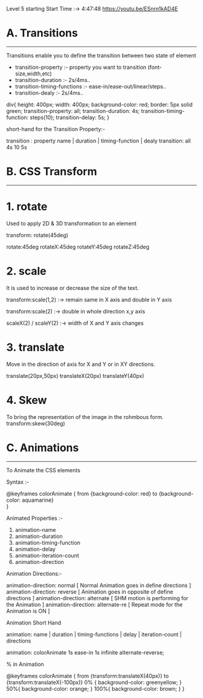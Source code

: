 Level 5 starting 
Start Time :-> 4:47:48
https://youtu.be/ESnrn1kAD4E

# A. Transitions 
--------------------------------------------------
Transitions enable you to define the transition between two state of element

* transition-property :- property you want to transition (font-size,width,etc)
* transition-duration :- 2s/4ms..
* transition-timing-functions :- ease-in/ease-out/linear/steps..
* transition-dealy :- 2s/4ms..

div{
    height: 400px;
    width: 400px;
    background-color: red;
    border: 5px solid green;
    transition-property: all;
    transition-duration: 4s;
    transition-timing-function: steps(10);
    transition-delay: 5s;
}


short-hand for the Transition Property:- 

transition : property name | duration | timing-function | dealy
transition: all 4s 10 5s



# B. CSS Transform 
--------------------------------------------------
# 1. rotate
Used to apply 2D & 3D transformation to an element

transform: rotate(45deg)

rotate:45deg
rotateX:45deg
rotateY:45deg
rotateZ:45deg

# 2. scale

It is used to increase or decrease the size of the text.

transform:scale(1,2) :-> remain same in X axis and double in Y axis

transform:scale(2) :-> double in whole direction x,y axis

scaleX(2) / scaleY(2) :-> width of X and Y axis changes 

# 3. translate

Move in the direction of axis for X and Y or in XY directions.

translate(20px,50px)
translateX(20px)
translateY(40px)

# 4. Skew 

To bring the representation of the image in the rohmbous form.
transform:skew(30deg)


# C. Animations
--------------------------------------------------

To Animate the CSS elements

Syntax :- 

@keyframes colorAnimate {
    from {background-color: red}
    to {background-color: aquamarine}    
}

Animated Properties :- 

1. animation-name
2. animation-duration
3. animation-timing-function
4. animation-delay
5. animation-iteration-count
6. animation-direction

Animation Directions:-

animation-direction: normal [ Normal Animation goes in define directions ]
animation-direction: reverse [ Animation goes in opposite of define directions ]
animation-direction: alternate [ SHM motion is performing for the Animation ]
animation-direction: alternate-re [ Repeat mode for the Animation is ON ]


Animation Short Hand

animation: name | duration | timing-functions | delay | iteration-count | directions

animation: colorAnimate 1s ease-in 1s infinite alternate-reverse;


% in Animation


@keyframes colorAnimate {
    from {transform:translateX(40px)}
    to {transform:translateX(-100px)}
    0% {
        background-color: greenyellow;
    }    
    50%{
        background-color: orange;
    }
    100%{
        background-color: brown;
    }
}